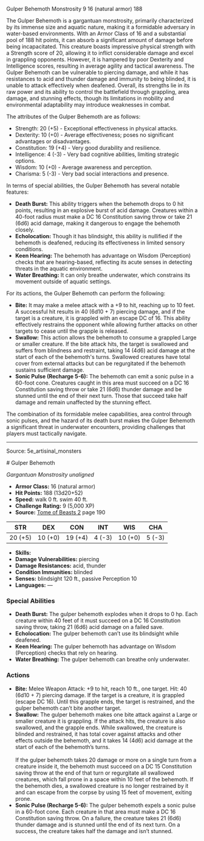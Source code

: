 <MonsterName/>Gulper Behemoth</MonsterName>
<CreatureType/>Monstrosity</CreatureType>
<CR/>9</CR>
<AC/>16 (natural armor)</AC>
<HP/>188</HP>
<summary>The Gulper Behemoth is a gargantuan monstrosity, primarily characterized by its immense size and aquatic nature, making it a formidable adversary in water-based environments. With an Armor Class of 16 and a substantial pool of 188 hit points, it can absorb a significant amount of damage before being incapacitated. This creature boasts impressive physical strength with a Strength score of 20, allowing it to inflict considerable damage and excel in grappling opponents. However, it is hampered by poor Dexterity and Intelligence scores, resulting in average agility and tactical awareness. The Gulper Behemoth can be vulnerable to piercing damage, and while it has resistances to acid and thunder damage and immunity to being blinded, it is unable to attack effectively when deafened. Overall, its strengths lie in its raw power and its ability to control the battlefield through grappling, area damage, and stunning effects, though its limitations in mobility and environmental adaptability may introduce weaknesses in combat.</summary>

<detail>

The attributes of the Gulper Behemoth are as follows: 
- Strength: 20 (+5) - Exceptional effectiveness in physical attacks.
- Dexterity: 10 (+0) - Average effectiveness; poses no significant advantages or disadvantages.
- Constitution: 19 (+4) - Very good durability and resilience.
- Intelligence: 4 (-3) - Very bad cognitive abilities, limiting strategic options.
- Wisdom: 10 (+0) - Average awareness and perception.
- Charisma: 5 (-3) - Very bad social interactions and presence.

In terms of special abilities, the Gulper Behemoth has several notable features:
- **Death Burst:** This ability triggers when the behemoth drops to 0 hit points, resulting in an explosive burst of acid damage. Creatures within a 40-foot radius must make a DC 16 Constitution saving throw or take 21 (6d6) acid damage, making it dangerous to engage the behemoth closely.
- **Echolocation:** Though it has blindsight, this ability is nullified if the behemoth is deafened, reducing its effectiveness in limited sensory conditions.
- **Keen Hearing:** The behemoth has advantage on Wisdom (Perception) checks that are hearing-based, reflecting its acute senses in detecting threats in the aquatic environment.
- **Water Breathing:** It can only breathe underwater, which constrains its movement outside of aquatic settings.

For its actions, the Gulper Behemoth can perform the following:
- **Bite:** It may make a melee attack with a +9 to hit, reaching up to 10 feet. A successful hit results in 40 (6d10 + 7) piercing damage, and if the target is a creature, it is grappled with an escape DC of 16. This ability effectively restrains the opponent while allowing further attacks on other targets to cease until the grapple is released.
- **Swallow:** This action allows the behemoth to consume a grappled Large or smaller creature. If the bite attack hits, the target is swallowed and suffers from blindness and restraint, taking 14 (4d6) acid damage at the start of each of the behemoth's turns. Swallowed creatures have total cover from external attacks but can be regurgitated if the behemoth sustains sufficient damage.
- **Sonic Pulse (Recharge 5-6):** The behemoth can emit a sonic pulse in a 60-foot cone. Creatures caught in this area must succeed on a DC 16 Constitution saving throw or take 21 (6d6) thunder damage and be stunned until the end of their next turn. Those that succeed take half damage and remain unaffected by the stunning effect.

The combination of its formidable melee capabilities, area control through sonic pulses, and the hazard of its death burst makes the Gulper Behemoth a significant threat in underwater encounters, providing challenges that players must tactically navigate.</detail>



---

Source: 5e_artisinal_monsters

<statblock>
# Gulper Behemoth

*Gargantuan* *Monstrosity* *unaligned*

- **Armor Class:** 16 (natural armor)
- **Hit Points:** 188 (13d20+52)
- **Speed:** walk 0 ft. swim 40 ft.
- **Challenge Rating:** 9 (5,000 XP)
- **Source:** [Tome of Beasts 2](https://koboldpress.com/kpstore/product/tome-of-beasts-2-for-5th-edition) page 190

| STR | DEX | CON | INT | WIS | CHA |
| --- | --- | --- | --- | --- | --- |
| 20 (+5) | 10 (+0) | 19 (+4) | 4 (-3) | 10 (+0) | 5 (-3) |

- **Skills:** 
- **Damage Vulnerabilities:** piercing
- **Damage Resistances:** acid, thunder
- **Condition Immunities:** blinded
- **Senses:** blindsight 120 ft., passive Perception 10
- **Languages:** —

### Special Abilities

- **Death Burst:** The gulper behemoth explodes when it drops to 0 hp. Each creature within 40 feet of it must succeed on a DC 16 Constitution saving throw, taking 21 (6d6) acid damage on a failed save.
- **Echolocation:** The gulper behemoth can’t use its blindsight while deafened.
- **Keen Hearing:** The gulper behemoth has advantage on Wisdom (Perception) checks that rely on hearing.
- **Water Breathing:** The gulper behemoth can breathe only underwater.

### Actions

- **Bite:** Melee Weapon Attack: +9 to hit, reach 10 ft., one target. Hit: 40 (6d10 + 7) piercing damage. If the target is a creature, it is grappled (escape DC 16). Until this grapple ends, the target is restrained, and the gulper behemoth can’t bite another target.
- **Swallow:** The gulper behemoth makes one bite attack against a Large or smaller creature it is grappling. If the attack hits, the creature is also swallowed, and the grapple ends. While swallowed, the creature is blinded and restrained, it has total cover against attacks and other effects outside the behemoth, and it takes 14 (4d6) acid damage at the start of each of the behemoth’s turns.<br><br>If the gulper behemoth takes 20 damage or more on a single turn from a creature inside it, the behemoth must succeed on a DC 15 Constitution saving throw at the end of that turn or regurgitate all swallowed creatures, which fall prone in a space within 10 feet of the behemoth. If the behemoth dies, a swallowed creature is no longer restrained by it and can escape from the corpse by using 15 feet of movement, exiting prone.
- **Sonic Pulse (Recharge 5-6):** The gulper behemoth expels a sonic pulse in a 60-foot cone. Each creature in that area must make a DC 16 Constitution saving throw. On a failure, the creature takes 21 (6d6) thunder damage and is stunned until the end of its next turn. On a success, the creature takes half the damage and isn’t stunned.


</statblock>


